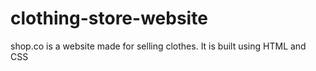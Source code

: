 # clothing-store-website
shop.co is a website made for selling clothes. It is built using HTML and CSS
